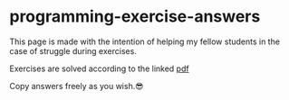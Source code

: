# programming-exercise-answers

This page is made with the intention of helping my fellow students in the case of struggle during exercises.

Exercises are solved according to the linked [pdf](weekly/List%of%exercises.pdf')

Copy answers freely as you wish.😎
